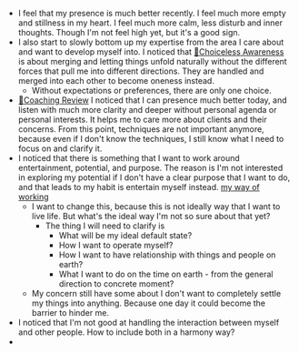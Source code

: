 - I feel that my presence is much better recently. I feel much more empty and stillness in my heart. I feel much more calm, less disturb and inner thoughts. Though I'm not feel high yet, but it's a good sign.
- I also start to slowly bottom up my expertise from the area I care about and want to develop myself into. I noticed that [🌱Choiceless Awareness](<🌱Choiceless Awareness.md>) is about merging and letting things unfold naturally without the different forces that pull me into different directions. They are handled and merged into each other to become oneness instead.
    - Without expectations or preferences, there are only one choice.
- [📝Coaching Review](<📝Coaching Review.md>) I noticed that I can presence much better today, and listen with much more clarity and deeper without personal agenda or personal interests. It helps me to care more about clients and their concerns. From this point, techniques are not important anymore, because even if I don't know the techniques, I still know what I need to focus on and clarify it.
- I noticed that there is something that I want to work around entertainment, potential, and purpose. The reason is I'm not interested in exploring my potential if I don't have a clear purpose that I want to do, and that leads to my habit is entertain myself instead. [my way of working](<my way of working.md>)
    - I want to change this, because this is not ideally way that I want to live life. But what's the ideal way I'm not so sure about that yet?
        - The thing I will need to clarify is
            - What will be my ideal default state?
            - How I want to operate myself?
            - How I want to have relationship with things and people on earth?
            - What I want to do on the time on earth - from the general direction to concrete moment?
    - My concern still have some about I don't want to completely settle my things into anything. Because one day it could become the barrier to hinder me.
- I noticed that I'm not good at handling the interaction between myself and other people. How to include both in a harmony way?
- 
